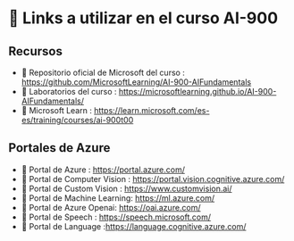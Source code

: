 # 🔗 Links a utilizar en el curso AI-900

## Recursos

* 📌 Repositorio oficial de Microsoft del curso : https://github.com/MicrosoftLearning/AI-900-AIFundamentals
* 📌 Laboratorios del curso : https://microsoftlearning.github.io/AI-900-AIFundamentals/ 
* 📌 Microsoft Learn : https://learn.microsoft.com/es-es/training/courses/ai-900t00

## Portales de Azure

* 📌 Portal de Azure : https://portal.azure.com/
* 📌 Portal de Computer Vision : https://portal.vision.cognitive.azure.com/
* 📌 Portal de Custom Vision : https://www.customvision.ai/
* 📌 Portal de Machine Learning: https://ml.azure.com/
* 📌 Portal de Azure Openai: https://oai.azure.com/
* 📌 Portal de Speech : https://speech.microsoft.com/
* 📌 Portal de Language :https://language.cognitive.azure.com/
